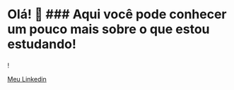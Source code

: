 # **Olá!** 👋 ### Aqui você pode conhecer um pouco mais sobre o que estou estudando!
###
!

[Meu Linkedin](https://www.linkedin.com/in/patricia-hauptman-a35b61122/)
